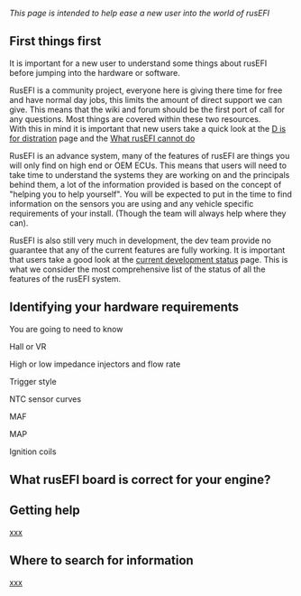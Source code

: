 _This page is intended to help ease a new user into the world of rusEFI_

## First things first

It is important for a new user to understand some things about rusEFI before jumping into the hardware or software.

RusEFI is a community project, everyone here is giving there time for free and have normal day jobs, this limits the amount of direct support we can give.
This means that the wiki and forum should be the first port of call for any questions. Most things are covered within these two resources.  
With this in mind it is important that new users take a quick look at the [D is for distration](D-is-for-DISTRACTION) page and the [What rusEFI cannot do](What-rusEFI-Cannot-Do)

RusEFI is an advance system, many of the features of rusEFI are things you will only find on high end or OEM ECUs. This means that users will need to take time to understand the systems they are working on and the principals behind them, a lot of the information provided is based on the concept of "helping you to help yourself".
You will be expected to put in the time to find information on the sensors you are using and any vehicle specific requirements of your install. (Though the team will always help where they can).

RusEFI is also still very much in development, the dev team provide no guarantee that any of the current features are fully working. It is important that users take a good look at the [current development status](Dev-Status) page. This is what we consider the most comprehensive list of the status of all the features of the rusEFI system.

## Identifying your hardware requirements

You are going to need to know

Hall or VR

High or low impedance injectors and flow rate

Trigger style

NTC sensor curves

MAF

MAP

Ignition coils

## What rusEFI board is correct for your engine?

## Getting help

[xxx](HOWTO-ask-questions)

## Where to search for information

[xxx](HOWTO-Search-on-rusEFI-wiki)
